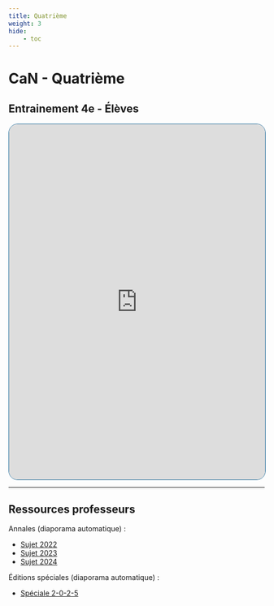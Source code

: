 ```yaml
---
title: Quatrième
weight: 3
hide: 
    - toc
---
```


# CaN - Quatrième

## Entrainement 4e - Élèves

<iframe src="https://coopmaths.fr/alea/?EEEE2e0a294917ed13a0152d0f22272e26ee2b0d25f21399139d0f2f181826330f1e2d0a12d2133612d112c726ee2b1d17e614bb26ee2b2d17fa2b4d2cca295327c227c32d5c14960f1c2633208e17e60f1c2633209a181c263928e62cce271726ee2b2217e6" width="100%" height="700px" style="border: 1px solid #216C9A; border-radius:18px;" allowfullscreen></iframe>

---

## Ressources professeurs

Annales (diaporama automatique) :

* [Sujet 2022](https://coopmaths.fr/alea/?uuid=cf47f&id=can4a-2022&n=30&d=25&alea=8OLp&v=diaporama&ds=10000000&es=0111000&ds=10000000)
* [Sujet 2023](https://coopmaths.fr/alea/?uuid=cae4f&id=can4a-2023&n=30&d=25&alea=Lb6e&v=diaporama&ds=10000000&es=0111000&ds=10000000)
* [Sujet 2024](https://coopmaths.fr/alea/?uuid=82764&id=can4a-2024&n=30&d=25&s=false&s2=1-2-3-4-5-6-7-8-9-10-11-12-13-14-15-16-17-18-19-20-21-22-23-24-25-26-27-28-29-30&s3=false&alea=TjfD&v=diaporama&ds=10000000&es=0111000&ds=10000000)


Éditions spéciales (diaporama automatique) :

* [Spéciale 2-0-2-5](https://coopmaths.fr/alea/?uuid=cab7e&id=can4a-NY2025&n=30&d=30&s=false&s2=1-2-3-4-5-6-7-8-9-10-11-12-13-14-15-16-17-18-19-20-21-22-23-24-25-26-27-28-29-30&s3=false&alea=hTV4&v=diaporama&ds=10000000&es=0111000&ds=10000000)
